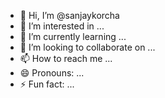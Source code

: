 - 👋 Hi, I’m @sanjaykorcha
- 👀 I’m interested in ...
- 🌱 I’m currently learning ...
- 💞️ I’m looking to collaborate on ...
- 📫 How to reach me ...
- 😄 Pronouns: ...
- ⚡ Fun fact: ...

<!---
sanjaykorcha/sanjaykorcha is a ✨ special ✨ repository because its `README.md` (this file) appears on your GitHub profile.
You can click the Preview link to take a look at your changes.
--->
